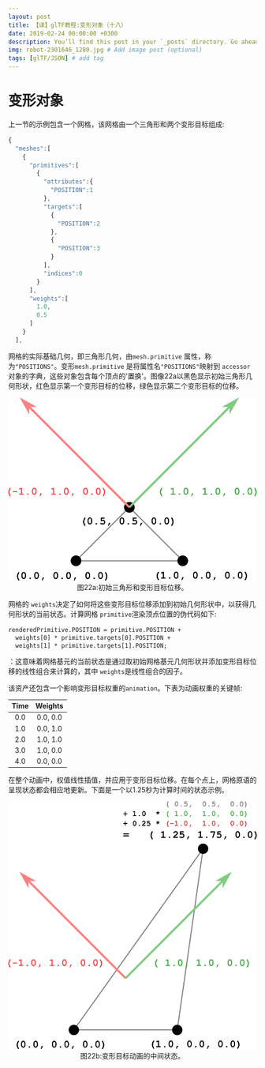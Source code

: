 ```yaml
---
layout: post
title: 【译】glTF教程:变形对象（十八）
date: 2019-02-24 00:00:00 +0300
description: You’ll find this post in your `_posts` directory. Go ahead and edit it and re-build the site to see your changes. # Add post description (optional)
img: robot-2301646_1280.jpg # Add image post (optional)
tags: [glTF/JSON] # add tag
---
```



# 变形对象

上一节的示例包含一个网格，该网格由一个三角形和两个变形目标组成:

```javascript
{
  "meshes":[
    {
      "primitives":[
        {
          "attributes":{
            "POSITION":1
          },
          "targets":[
            {
              "POSITION":2
            },
            {
              "POSITION":3
            }
          ],
          "indices":0
        }
      ],
      "weights":[
        1.0,
        0.5
      ]
    }
  ],
```

网格的实际基础几何，即三角形几何，由`mesh.primitive` 属性，称为`"POSITIONS"`。变形`mesh.primitive` 是将属性名`"POSITIONS"`映射到 `accessor`对象的字典，这些对象包含每个顶点的'置换'。图像22a以黑色显示初始三角形几何形状，红色显示第一个变形目标的位移，绿色显示第二个变形目标的位移。


<p align="center">
<img src="/images/simpleMorphInitial.png" /><br>
<a name="simpleMorphInitial-png"></a>图22a:初始三角形和变形目标位移。
</p>

网格的 `weights`决定了如何将这些变形目标位移添加到初始几何形状中，以获得几何形状的当前状态。计算网格 `primitive`渲染顶点位置的伪代码如下:

```
renderedPrimitive.POSITION = primitive.POSITION + 
  weights[0] * primitive.targets[0].POSITION +
  weights[1] * primitive.targets[1].POSITION;
```

：这意味着网格基元的当前状态是通过取初始网格基元几何形状并添加变形目标位移的线性组合来计算的，其中 `weights`是线性组合的因子。

该资产还包含一个影响变形目标权重的`animation`。下表为动画权重的关键帧:

| Time | Weights   |
|:----:|:---------:|
|  0.0 | 0.0, 0.0  |
|  1.0 | 0.0, 1.0  |
|  2.0 | 1.0, 1.0  |
|  3.0 | 1.0, 0.0  |
|  4.0 | 0.0, 0.0  |


在整个动画中，权值线性插值，并应用于变形目标位移。在每个点上，网格原语的呈现状态都会相应地更新。下面是一个以1.25秒为计算时间的状态示例。

<p align="center">
<img src="/images/simpleMorphIntermediate.png" /><br>
<a name="simpleMorphIntermediate-png"></a>图22b:变形目标动画的中间状态。
</p>






